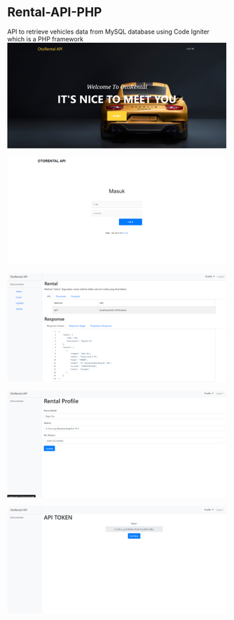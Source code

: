 # Rental-API-PHP
API to retrieve vehicles data from MySQL database using Code Igniter which is a PHP framework
<br>
<img src='https://github.com/muhjaury/Rental-API-PHP/blob/main/assets/img/rental-home.png' width='500'><br><br>
<img src='https://github.com/muhjaury/Rental-API-PHP/blob/main/assets/img/rental-login.png' width='500'><br><br>
<img src='https://github.com/muhjaury/Rental-API-PHP/blob/main/assets/img/rental-document.png' width='500'><br><br>
<img src='https://github.com/muhjaury/Rental-API-PHP/blob/main/assets/img/rental-profile.png' width='500'><br><br>
<img src='https://github.com/muhjaury/Rental-API-PHP/blob/main/assets/img/rental-token.png' width='500'><br><br>
